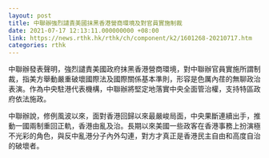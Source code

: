 ```yaml
---
layout: post
title: 中聯辦強烈譴責美國抹黑香港營商環境及對官員實施制裁
date: 2021-07-17 12:13:11.000000000 +08:00
link: https://news.rthk.hk/rthk/ch/component/k2/1601268-20210717.htm
categories: rthk
---
```


中聯辦發表聲明，強烈譴責美國政府抹黑香港營商環境，對中聯辦官員實施所謂制裁，指美方舉動嚴重破壞國際法及國際關係基本準則，形容是色厲內荏的無聊政治表演。作為中央駐港代表機構，中聯辦將堅定地落實中央全面管治權，支持特區政府依法施政。

中聯辦說，修例風波以來，面對香港回歸以來最嚴峻局面，中央果斷連續出手，推動一國兩制重回正軌，香港由亂及治。長期以來美國一些政客在香港事務上扮演極不光彩的角色，與反中亂港分子內外勾連，對方才真正是香港民主自由和高度自治的破壞者。
